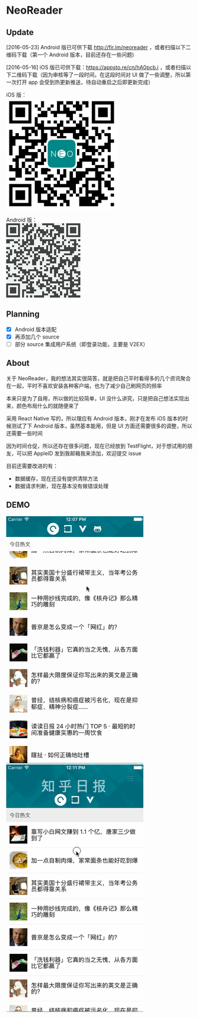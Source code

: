 # NeoReader

## Update
[2016-05-23] Android 版已可供下载 http://fir.im/neoreader ，或者扫描以下二维码下载（第一个 Android 版本，目前还存在一些问题)

[2016-05-16] iOS 版已可供下载：https://appsto.re/cn/hA0pcb.i ，或者扫描以下二维码下载（因为审核等了一段时间，在这段时间对 UI 做了一些调整，所以第一次打开 app 会受到热更新推送，待自动重启之后即更新完成）

iOS 版：   
![iOS version](qrcode.png)

Android 版：   
![Android version](qrcode-android.png)

## Planning

- [x] Android 版本适配  
- [x] 再添加几个 source  
- [ ] 部分 source 集成用户系统（即登录功能，主要是 V2EX） 

## About

关于 NeoReader，我的想法其实很简答，就是把自己平时看得多的几个资讯聚合在一起，平时不喜欢安装各种客户端，也为了减少自己刷网页的频率

本来只是为了自用，所以做的比较简单，UI 没什么讲究，只是把自己想法实现出来，颜色布局什么的就随便来了

采用 React Native 写的，所以理应有 Android 版本，刚才在发布 iOS 版本的时候测试了下 Android 版本，虽然基本能用，但是 UI 方面还需要很多的调整，所以还需要一些时间

因为时间仓促，所以还存在很多问题，现在已经放到 TestFlight，对于想试用的朋友，可以把 AppleID 发到我邮箱我来添加，欢迎提交 issue

目前还需要改进的有：
* 数据缓存，现在还没有提供清除方法
* 数据请求判断，现在基本没有做错误处理

## DEMO

![reader1.gif](reader1.gif)
![reader2.gif](reader2.gif)
